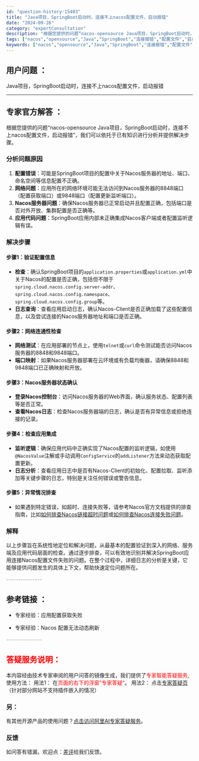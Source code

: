 ```yaml
---
id: "question-history-15403"
title: "Java项目，SpringBoot启动时，连接不上nacos配置文件，启动报错"
date: "2024-09-26"
category: "expertConsultation"
description: "根据您提供的问题“nacos-opensource Java项目，SpringBoot启动时，连接不上nacos配置文件，启动报错”，我们可以依托于已有知识进行分析并提供解决步骤。### 分析问题原因1. **配置错误**：可能是SpringBoot项目的配置中关于Nacos服务器的地址、端口、命名"
tags: ["nacos","opensource","Java","SpringBoot","连接报错","配置文件","启动异常"]
keywords: ["nacos","opensource","Java","SpringBoot","连接报错","配置文件","启动异常"]
---
```


## 用户问题 ： 
 Java项目，SpringBoot启动时，连接不上nacos配置文件，启动报错  

---------------
## 专家官方解答 ：

根据您提供的问题“nacos-opensource Java项目，SpringBoot启动时，连接不上nacos配置文件，启动报错”，我们可以依托于已有知识进行分析并提供解决步骤。

### 分析问题原因

1. **配置错误**：可能是SpringBoot项目的配置中关于Nacos服务器的地址、端口、命名空间等信息配置不正确。
2. **网络问题**：应用所在的网络环境可能无法访问到Nacos服务器的8848端口（配置获取端口）或9848端口（配置更新监听端口）。
3. **Nacos服务器问题**：确保Nacos服务器已正常启动并且配置正确，包括端口是否对外开放、集群配置是否正确等。
4. **应用代码问题**：SpringBoot应用内部未正确集成Nacos客户端或者配置监听逻辑有误。

### 解决步骤

#### 步骤1：验证配置信息
- **检查**：确认SpringBoot项目的`application.properties`或`application.yml`中关于Nacos的配置是否正确，包括但不限于`spring.cloud.nacos.config.server-addr`、`spring.cloud.nacos.config.namespace`、`spring.cloud.nacos.config.group`等。
- **日志查询**：查看应用启动日志，确认Nacos-Client是否正确加载了这些配置信息，以及尝试连接的Nacos服务器地址和端口是否正确。

#### 步骤2：网络连通性检查
- **网络测试**：在应用部署的节点上，使用`telnet`或`curl`命令测试能否访问Nacos服务器的8848和9848端口。
- **端口映射**：如果Nacos服务器部署在云环境或有负载均衡器，请确保8848和9848端口已正确映射和开放。

#### 步骤3：Nacos服务器状态确认
- **登录Nacos控制台**：访问Nacos服务器的Web界面，确认服务状态、配置列表等是否正常。
- **查看Nacos日志**：检查Nacos服务器端的日志，确认是否有异常信息或拒绝连接的记录。

#### 步骤4：检查应用集成
- **监听逻辑**：确保应用代码中正确实现了Nacos配置的监听逻辑，如使用`@NacosValue`注解或手动调用`ConfigService`的`addListener`方法来动态获取配置更新。
- **日志分析**：查看应用日志中是否有Nacos-Client的初始化、配置拉取、监听添加等关键步骤的日志，特别是关注任何错误或警告信息。

#### 步骤5：异常情况排查
- 如果遇到特定错误，如超时、连接失败等，请参考Nacos官方文档提供的排查指南，比如[如何排查Nacos链接超时问题](https://aliyuque.antfin.com/ozb6sn/nacos-opensource/kzc8nbuxwbpnxn5w)或[如何排查Nacos连接失败问题](https://aliyuque.antfin.com/ozb6sn/nacos-opensource/rlweywdok5rwnqt0)。

### 解释
以上步骤旨在系统性地定位和解决问题，从最基本的配置验证到深入的网络、服务端及应用代码层面的检查。通过逐步排查，可以有效地识别并解决SpringBoot应用连接Nacos配置文件失败的问题。在整个过程中，详细日志的分析是关键，它能够提供问题发生的具体上下文，帮助快速定位问题所在。


<font color="#949494">---------------</font> 


## 参考链接 ：

* 专家经验：应用配置获取失败 
 
 * 专家经验：Nacos 配置无法动态刷新 


 <font color="#949494">---------------</font> 
 


## <font color="#FF0000">答疑服务说明：</font> 

本内容经由技术专家审阅的用户问答的镜像生成，我们提供了<font color="#FF0000">专家智能答疑服务</font>,使用方法：
用法1： 在<font color="#FF0000">页面的右下的浮窗”专家答疑“</font>。
用法2： 点击[专家答疑页](https://answer.opensource.alibaba.com/docs/intro)（针对部分网站不支持插件嵌入的情况）
### 另：


有其他开源产品的使用问题？[点击访问阿里AI专家答疑服务](https://answer.opensource.alibaba.com/docs/intro)。
### 反馈
如问答有错漏，欢迎点：[差评](https://ai.nacos.io/user/feedbackByEnhancerGradePOJOID?enhancerGradePOJOId=15480)给我们反馈。
